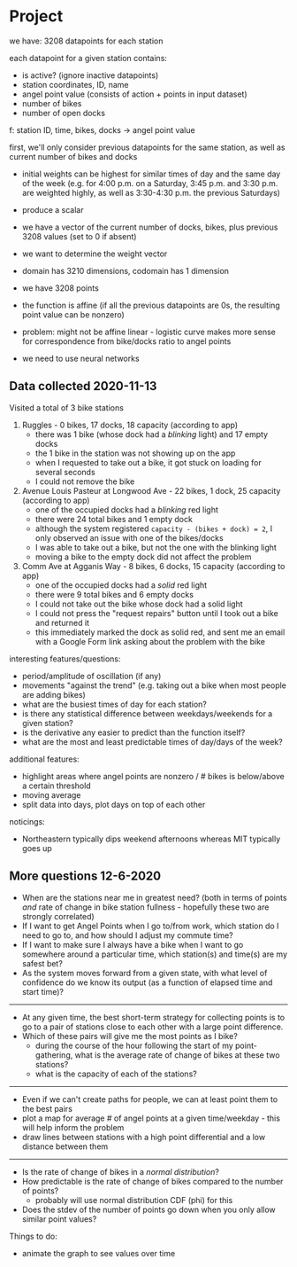 # Project

we have: 3208 datapoints for each station

each datapoint for a given station contains:
- is active? (ignore inactive datapoints)
- station coordinates, ID, name
- angel point value (consists of action + points in input dataset)
- number of bikes
- number of open docks

f: station ID, time, bikes, docks -> angel point value


first, we'll only consider previous datapoints for the same station, as well as current number of bikes and docks
- initial weights can be highest for similar times of day and the same day of the week (e.g. for 4:00 p.m. on a Saturday, 3:45 p.m. and 3:30 p.m. are weighted highly, as well as 3:30-4:30 p.m. the previous Saturdays)
- produce a scalar
- we have a vector of the current number of docks, bikes, plus previous 3208 values (set to 0 if absent)
- we want to determine the weight vector
- domain has 3210 dimensions, codomain has 1 dimension
- we have 3208 points
- the function is affine (if all the previous datapoints are 0s, the resulting point value can be nonzero)

- problem: might not be affine linear - logistic curve makes more sense for correspondence from bike/docks ratio to angel points

- we need to use neural networks

## Data collected 2020-11-13

Visited a total of 3 bike stations

1. Ruggles - 0 bikes, 17 docks, 18 capacity (according to app)
    - there was 1 bike (whose dock had a *blinking* light) and 17 empty docks
    - the 1 bike in the station was not showing up on the app
    - when I requested to take out a bike, it got stuck on loading for several seconds
    - I could not remove the bike
2. Avenue Louis Pasteur at Longwood Ave - 22 bikes, 1 dock, 25 capacity (according to app)
    - one of the occupied docks had a *blinking* red light
    - there were 24 total bikes and 1 empty dock
    - although the system registered `capacity - (bikes + dock) = 2`, I only observed an issue with one of the bikes/docks
    - I was able to take out a bike, but not the one with the blinking light
    - moving a bike to the empty dock did not affect the problem
3. Comm Ave at Agganis Way - 8 bikes, 6 docks, 15 capacity (according to app)
    - one of the occupied docks had a *solid* red light
    - there were 9 total bikes and 6 empty docks
    - I could not take out the bike whose dock had a solid light
    - I could not press the "request repairs" button until I took out a bike and returned it
    - this immediately marked the dock as solid red, and sent me an email with a Google Form link asking about the problem with the bike

interesting features/questions:
- period/amplitude of oscillation (if any)
- movements "against the trend" (e.g. taking out a bike when most people are adding bikes)
- what are the busiest times of day for each station?
- is there any statistical difference between weekdays/weekends for a given station?
- is the derivative any easier to predict than the function itself?
- what are the most and least predictable times of day/days of the week?

additional features:
- highlight areas where angel points are nonzero / # bikes is below/above a certain threshold
- moving average
- split data into days, plot days on top of each other

noticings:
- Northeastern typically dips weekend afternoons whereas MIT typically goes up

## More questions 12-6-2020

- When are the stations near me in greatest need? (both in terms of points *and* rate of change in bike station fullness - hopefully these two are strongly correlated)
- If I want to get Angel Points when I go to/from work, which station do I need to go to, and how should I adjust my commute time?
- If I want to make sure I always have a bike when I want to go somewhere around a particular time, which station(s) and time(s) are my safest bet?
- As the system moves forward from a given state, with what level of confidence do we know its output (as a function of elapsed time and start time)?
---
- At any given time, the best short-term strategy for collecting points is to go to a pair of stations close to each other with a large point difference.
- Which of these pairs will give me the most points as I bike?
    - during the course of the hour following the start of my point-gathering, what is the average rate of change of bikes at these two stations?
    - what is the capacity of each of the stations?
---
- Even if we can't create paths for people, we can at least point them to the best pairs
- plot a map for average # of angel points at a given time/weekday - this will help inform the problem
- draw lines between stations with a high point differential and a low distance between them
---
- Is the rate of change of bikes in a *normal distribution*?
- How predictable is the rate of change of bikes compared to the number of points?
    - probably will use normal distribution CDF (phi) for this
- Does the stdev of the number of points go down when you only allow similar point values?

Things to do:
- animate the graph to see values over time
